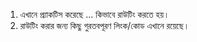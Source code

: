 1. এখানে প্র্যাকটিস করেছে ... কিভাবে রাউটিং করতে হয়।
2. রাউটিং করার জন্য কিছু গুরতবপূরণ লিংক/কোড এখানে রয়েছে।


